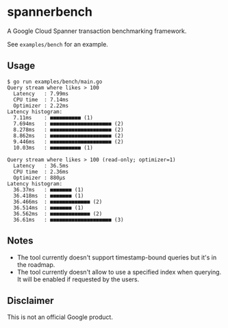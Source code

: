 # spannerbench

A Google Cloud Spanner transaction benchmarking framework.

See `examples/bench` for an example.

## Usage

```
$ go run examples/bench/main.go
Query stream where likes > 100
  Latency   : 7.99ms
  CPU time  : 7.14ms
  Optimizer : 2.22ms
Latency histogram:
  7.11ms    : ■■■■■■■■■■ (1)
  7.694ms   : ■■■■■■■■■■■■■■■■■■■■ (2)
  8.278ms   : ■■■■■■■■■■■■■■■■■■■■ (2)
  8.862ms   : ■■■■■■■■■■■■■■■■■■■■ (2)
  9.446ms   : ■■■■■■■■■■■■■■■■■■■■ (2)
  10.03ms   : ■■■■■■■■■■ (1)

Query stream where likes > 100 (read-only; optimizer=1)
  Latency   : 36.5ms
  CPU time  : 2.36ms
  Optimizer : 880µs
Latency histogram:
  36.37ms   : ■■■■■■■ (1)
  36.418ms  : ■■■■■■■ (1)
  36.466ms  : ■■■■■■■■■■■■■ (2)
  36.514ms  : ■■■■■■■ (1)
  36.562ms  : ■■■■■■■■■■■■■ (2)
  36.61ms   : ■■■■■■■■■■■■■■■■■■■■ (3)
```

## Notes

* The tool currently doesn't support timestamp-bound
  queries but it's in the roadmap.
* The tool currently doesn't allow to use a specified index when
  querying. It will be enabled if requested by the users.

## Disclaimer

This is not an official Google product.
